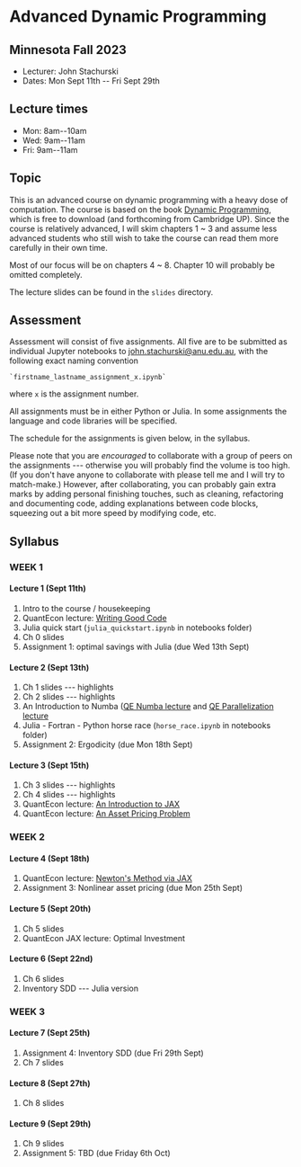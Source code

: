 # Advanced Dynamic Programming 

## Minnesota Fall 2023

* Lecturer: John Stachurski
* Dates: Mon Sept 11th -- Fri Sept 29th 


## Lecture times

* Mon: 8am--10am
* Wed: 9am--11am
* Fri: 9am--11am


## Topic

This is an advanced course on dynamic programming with a heavy dose of
computation.  The course is based on the book [Dynamic Programming](https://dp.quantecon.org/), which is free to download (and
forthcoming from Cambridge UP). Since the course is relatively advanced, I will
skim chapters 1 ~ 3 and assume less advanced students who still wish to take the
course can read them more carefully in their own time.

Most of our focus will be on chapters 4 ~ 8.  Chapter 10 will probably be
omitted completely.

The lecture slides can be found in the `slides` directory.




## Assessment

Assessment will consist of five assignments.  All five are to be submitted as
individual Jupyter notebooks to <john.stachurski@anu.edu.au>, with the following exact naming
convention

    `firstname_lastname_assignment_x.ipynb`

where `x` is the assignment number.

All assignments must be in either Python or Julia.  In some assignments the
language and code libraries will be specified.

The schedule for the assignments is given below, in the syllabus.

Please note that you are *encouraged* to collaborate with a group of peers on
the assignments --- otherwise you will probably find the volume is too high. (If
you don't have anyone to collaborate with please tell me and I will try to
match-make.) However, after collaborating, you can probably gain extra marks by
adding personal finishing touches, such as cleaning, refactoring and documenting
code, adding explanations between code blocks, squeezing out a bit more speed by
modifying code, etc.


## Syllabus

### WEEK 1  

#### Lecture 1 (Sept 11th)

1. Intro to the course / housekeeping
1. QuantEcon lecture: [Writing Good Code](https://python-programming.quantecon.org/writing_good_code.html)
1. Julia quick start  (`julia_quickstart.ipynb` in notebooks folder)
1. Ch 0 slides 
1. Assignment 1: optimal savings with Julia (due Wed 13th Sept)


#### Lecture 2 (Sept 13th)

1. Ch 1 slides --- highlights
1. Ch 2 slides --- highlights
1. An Introduction to Numba ([QE Numba lecture](https://jax.quantecon.org/newtons_method.html) and [QE Parallelization lecture](https://python-programming.quantecon.org/parallelization.html)
1. Julia - Fortran - Python horse race (`horse_race.ipynb` in notebooks folder)
1. Assignment 2: Ergodicity  (due Mon 18th Sept)


#### Lecture 3 (Sept 15th)

1. Ch 3 slides --- highlights
1. Ch 4 slides --- highlights
1. QuantEcon lecture: [An Introduction to JAX](https://jax.quantecon.org/jax_intro.html)
1. QuantEcon lecture: [An Asset Pricing Problem](https://jax.quantecon.org/markov_asset.html)


###   WEEK 2  

#### Lecture 4 (Sept 18th)

1. QuantEcon lecture: [Newton's Method via JAX](https://jax.quantecon.org/newtons_method.html)
1. Assignment 3:  Nonlinear asset pricing (due Mon 25th Sept)


#### Lecture 5 (Sept 20th)

1. Ch 5 slides
1. QuantEcon JAX lecture:  Optimal Investment 


#### Lecture 6 (Sept 22nd)

1. Ch 6 slides
1. Inventory SDD --- Julia version


###   WEEK 3  

#### Lecture 7  (Sept 25th)

1. Assignment 4: Inventory SDD (due Fri 29th Sept)
1. Ch 7 slides

#### Lecture 8  (Sept 27th)

1. Ch 8 slides

#### Lecture 9  (Sept 29th)

1. Ch 9 slides
1. Assignment 5: TBD (due Friday 6th Oct)


